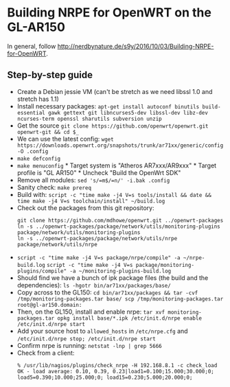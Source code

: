 # Building NRPE for OpenWRT on the GL-AR150

In general, follow <http://nerdbynature.de/s9y/2016/10/03/Building-NRPE-for-OpenWRT>.

## Step-by-step guide

*    Create a Debian jessie VM (can't be stretch as we need libssl 1.0 and stretch has 1.1)
*   Install necessary packages: `apt-get install autoconf binutils build-essential gawk gettext git libncurses5-dev libssl-dev libz-dev ncurses-term openssl sharutils subversion unzip`
*    Get the source `git clone https://github.com/openwrt/openwrt.git openwrt-git && cd $_`
*    We can use the latest config: `wget https://downloads.openwrt.org/snapshots/trunk/ar71xx/generic/config -O .config`
*    `make defconfig`
*    `make menuconfig`
    *    Target system is "Atheros AR7xxx/AR9xxx"
    *    Target profile is "GL AR150"
    *    Uncheck "Build the OpenWrt SDK"
*    Remove all modules: `sed 's/=m$/=n/' -i.bak .config`
*    Sanity check: `make prereq`
*    Build with: `script -c "time make -j4 V=s tools/install && date && time make -j4 V=s toolchain/install" ~/build.log`
*   Check out the packages from this git repository:
    ```
    git clone https://github.com/mdhowe/openwrt.git ../openwrt-packages
    ln -s ../openwrt-packages/package/network/utils/monitoring-plugins package/network/utils/monitoring-plugins
    ln -s ../openwrt-packages/package/network/utils/nrpe package/network/utils/nrpe
    ```
*   `script -c "time make -j4 V=s package/nrpe/compile" -a ~/nrpe-build.log`
    `script -c "time make -j4 V=s package/monitoring-plugins/compile" -a ~/monitoring-plugins-build.log`
*    Should find we have a bunch of ipk package files (the build and the dependencies): `ls -hgotr bin/ar71xx/packages/base/`
*    Copy across to the GL150:
    ```
    cd bin/ar71xx/packages && tar -cvf /tmp/monitoring-packages.tar base/
    scp /tmp/monitoring-packages.tar root@gl-ar150.domain:
    ```
*    Then, on the GL150, install and enable nrpe:
    ```
    tar xvf monitoring-packages.tar
    opkg install base/*.ipk
    /etc/init.d/nrpe enable
    /etc/init.d/nrpe start
    ```
*   Add your source host to `allowed_hosts` in `/etc/nrpe.cfg` and `/etc/init.d/nrpe stop; /etc/init.d/nrpe start`
*   Confirm nrpe is running: `netstat -lnp | grep 5666`
*   Check from a client:
    ```
    % /usr/lib/nagios/plugins/check_nrpe -H 192.168.8.1 -c check_load
    OK - load average: 0.10, 0.39, 0.23|load1=0.100;15.000;30.000;0; load5=0.390;10.000;25.000;0; load15=0.230;5.000;20.000;0;
    ```
